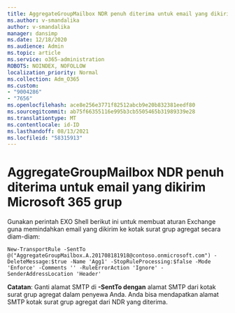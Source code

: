 ```yaml
---
title: AggregateGroupMailbox NDR penuh diterima untuk email yang dikirim Microsoft 365 grup
ms.author: v-smandalika
author: v-smandalika
manager: dansimp
ms.date: 12/18/2020
ms.audience: Admin
ms.topic: article
ms.service: o365-administration
ROBOTS: NOINDEX, NOFOLLOW
localization_priority: Normal
ms.collection: Adm_O365
ms.custom:
- "9004286"
- "7656"
ms.openlocfilehash: ace8e256e3771f82512abcb9e20b832381eedf80
ms.sourcegitcommit: ab75f66355116e995b3cb5505465b31989339e28
ms.translationtype: MT
ms.contentlocale: id-ID
ms.lasthandoff: 08/13/2021
ms.locfileid: "58315913"
---
```

# <a name="aggregategroupmailbox-full-ndr-received-for-email-sent-to-microsoft-365-group"></a>AggregateGroupMailbox NDR penuh diterima untuk email yang dikirim Microsoft 365 grup

Gunakan perintah EXO Shell berikut ini untuk membuat aturan Exchange guna memindahkan email yang dikirim ke kotak surat grup agregat secara diam-diam:

`New-TransportRule -SentTo @("AggregateGroupMailbox.A.201708181918@contoso.onmicrosoft.com") -DeleteMessage:$true -Name 'Agg1' -StopRuleProcessing:$false -Mode 'Enforce' -Comments '' -RuleErrorAction 'Ignore' -SenderAddressLocation 'Header'`

**Catatan**: Ganti alamat SMTP di **-SentTo dengan** alamat SMTP dari kotak surat grup agregat dalam penyewa Anda. Anda bisa mendapatkan alamat SMTP kotak surat grup agregat dari NDR yang diterima.



